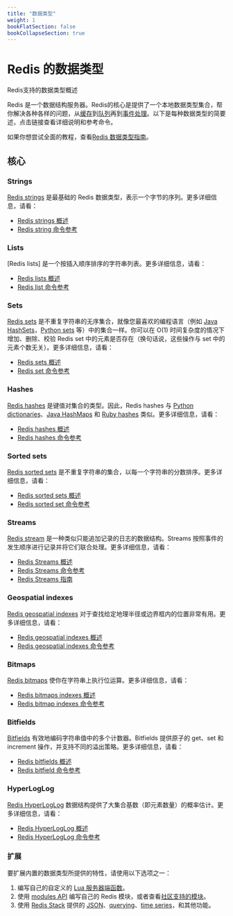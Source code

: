 ```yaml
---
title: "数据类型"
weight: 1
bookFlatSection: false
bookCollapseSection: true
---
```


# Redis 的数据类型
Redis支持的数据类型概述

Redis 是一个数据结构服务器。Redis的核心是提供了一个本地数据类型集合，帮你解决各种各样的问题，从[缓存]()到[队列]()再到[事件处理]()。以下是每种数据类型的简要述，点击链接查看详细说明和参考命令。

如果你想尝试全面的教程，查看[Redis 数据类型指南]()。

## 核心

### Strings

[Redis strings]() 是最基础的 Redis 数据类型，表示一个字节的序列。更多详细信息，请看：

* [Redis strings 概述]()
* [Redis string 命令参考]()

### Lists

[Redis lists] 是一个按插入顺序排序的字符串列表。更多详细信息，请看：

* [Redis lists 概述]()
* [Redis list 命令参考]()

### Sets

[Redis sets]() 是不重复字符串的无序集合，就像您最喜欢的编程语言（例如 [Java HashSets](https://docs.oracle.com/javase/7/docs/api/java/util/HashSet.html)，[Python sets](https://docs.python.org/3.10/library/stdtypes.html#set-types-set-frozenset) 等）中的集合一样。你可以在 O(1) 时间复杂度的情况下增加、删除、校验 Redis set 中的元素是否存在（换句话说，这些操作与 set 中的元素个数无关）。更多详细信息，请看：

* [Redis sets 概述]()
* [Redis set 命令参考]()

### Hashes

[Redis hashes]() 是键值对集合的类型。因此，Redis hashes 与 [Python dictionaries](https://docs.python.org/3/tutorial/datastructures.html#dictionaries)、[Java HashMaps](https://docs.oracle.com/javase/8/docs/api/java/util/HashMap.html) 和 [Ruby hashes](https://ruby-doc.org/core-3.1.2/Hash.html) 类似。更多详细信息，请看：

* [Redis hashes 概述]()
* [Redis hashes 命令参考]()

### Sorted sets

[Redis sorted sets]() 是不重复字符串的集合，以每一个字符串的分数排序。更多详细信息，请看：

* [Redis sorted sets 概述]()
* [Redis sorted set 命令参考]()

### Streams

[Redis stream]() 是一种类似只能追加记录的日志的数据结构。Streams 按照事件的发生顺序进行记录并将它们联合处理。更多详细信息，请看：

* [Redis Streams 概述]()
* [Redis Streams 命令参考]()
* [Redis Streams 指南]()

### Geospatial indexes

[Redis geospatial indexes]() 对于查找给定地理半径或边界框内的位置非常有用。更多详细信息，请看：

* [Redis geospatial indexes 概述]()
* [Redis geospatial indexes 命令参考]()

### Bitmaps

[Redis bitmaps]() 使你在字符串上执行位运算。更多详细信息，请看：

* [Redis bitmaps indexes 概述]()
* [Redis bitmap indexes 命令参考]()

### Bitfields

[Bitfields]() 有效地编码字符串值中的多个计数器。Bitfields 提供原子的 get、set 和 increment 操作，并支持不同的溢出策略。更多详细信息，请看：

* [Redis bitfields 概述]()
* [Redis bitfield 命令参考]()

### HyperLogLog

[Redis HyperLogLog]() 数据结构提供了大集合基数（即元素数量）的概率估计。更多详细信息，请看：

* [Redis HyperLogLog 概述]()
* [Redis HyperLogLog 命令参考]()

### 扩展
要扩展内置的数据类型所提供的特性，请使用以下选项之一：
1. 编写自己的自定义的 [Lua 服务器端函数]()。
2. 使用 [modules API]() 编写自己的 Redis 模块，或者查看[社区支持的模块]()。
3. 使用 [Redis Stack]() 提供的 [JSON]()、[querying]()、[time series]()，和其他功能。